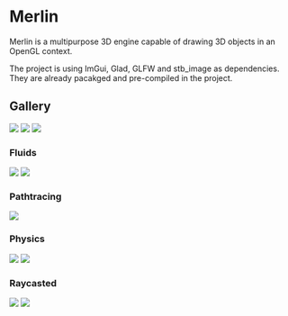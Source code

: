 # Merlin
Merlin is a multipurpose 3D engine capable of drawing 3D objects in an OpenGL context.

The project is using ImGui, Glad, GLFW and stb_image as dependencies. They are already pacakged and pre-compiled in the project.

## Gallery 

![](./gallery/merlin.example.gif)
![](./gallery/merlin.normals.png)
![](./gallery/merlin.instancing.jpg)


### Fluids

![](./gallery/merlin.sph.bunny.gif)
![](./gallery/merlin.sph.fluid.gif)

### Pathtracing

![](./gallery/merlin.raytracing.jpg)

### Physics

![](./gallery/merlin.fdm.gif)
![](./gallery/merlin.tsph.gif)

### Raycasted
![](./gallery/merlin.voxel.gif)
![](./gallery/merlin.voxel.stanford.gif)
